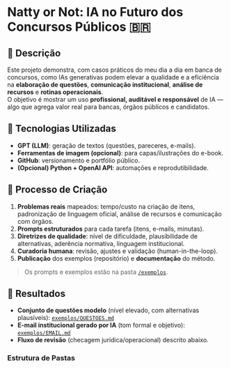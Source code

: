 # Natty or Not: IA no Futuro dos Concursos Públicos 🇧🇷

## 📒 Descrição
Este projeto demonstra, com casos práticos do meu dia a dia em banca de concursos, como IAs generativas podem elevar a qualidade e a eficiência na **elaboração de questões**, **comunicação institucional**, **análise de recursos** e **rotinas operacionais**.  
O objetivo é mostrar um uso **profissional, auditável e responsável** de IA — algo que agrega valor real para bancas, órgãos públicos e candidatos.

## 🤖 Tecnologias Utilizadas
- **GPT (LLM)**: geração de textos (questões, pareceres, e-mails).
- **Ferramentas de imagem (opcional)**: para capas/ilustrações do e-book.
- **GitHub**: versionamento e portfólio público.
- **(Opcional) Python + OpenAI API**: automações e reprodutibilidade.

## 🧐 Processo de Criação
1. **Problemas reais** mapeados: tempo/custo na criação de itens, padronização de linguagem oficial, análise de recursos e comunicação com órgãos.
2. **Prompts estruturados** para cada tarefa (itens, e-mails, minutas).
3. **Diretrizes de qualidade**: nível de dificuldade, plausibilidade de alternativas, aderência normativa, linguagem institucional.
4. **Curadoria humana**: revisão, ajustes e validação (human-in-the-loop).
5. **Publicação** dos exemplos (repositório) e **documentação** do método.

> Os prompts e exemplos estão na pasta [`/exemplos`](./exemplos).

## 🚀 Resultados
- **Conjunto de questões modelo** (nível elevado, com alternativas plausíveis): [`exemplos/QUESTOES.md`](./exemplos/QUESTOES.md)  
- **E-mail institucional gerado por IA** (tom formal e objetivo): [`exemplos/EMAIL.md`](./exemplos/EMAIL.md)  
- **Fluxo de revisão** (checagem jurídica/operacional) descrito abaixo.

### Estrutura de Pastas
